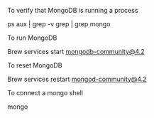 To verify that MongoDB is running a process

ps aux | grep -v grep | grep mongo

To run MongoDB

Brew services start mongodb-community@4.2

To reset MongoDB

Brew services restart mongod-community@4.2

To connect a mongo shell

mongo